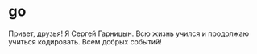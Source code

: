 # go
Привет, друзья!
Я Сергей Гарницын.
Всю жизнь учился и продолжаю учиться кодировать.
Всем добрых событий!
